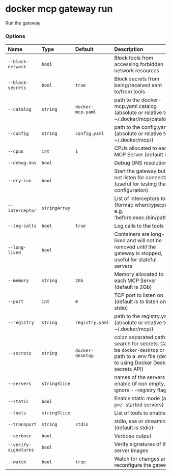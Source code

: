# docker mcp gateway run

<!---MARKER_GEN_START-->
Run the gateway

### Options

| Name                  | Type          | Default           | Description                                                                                                                                  |
|:----------------------|:--------------|:------------------|:---------------------------------------------------------------------------------------------------------------------------------------------|
| `--block-network`     | `bool`        |                   | Block tools from accessing forbidden network resources                                                                                       |
| `--block-secrets`     | `bool`        | `true`            | Block secrets from being/received sent to/from tools                                                                                         |
| `--catalog`           | `string`      | `docker-mcp.yaml` | path to the docker-mcp.yaml catalog (absolute or relative to ~/.docker/mcp/catalogs/)                                                        |
| `--config`            | `string`      | `config.yaml`     | path to the config.yaml (absolute or relative to ~/.docker/mcp/)                                                                             |
| `--cpus`              | `int`         | `1`               | CPUs allocated to each MCP Server (default is 1)                                                                                             |
| `--debug-dns`         | `bool`        |                   | Debug DNS resolution                                                                                                                         |
| `--dry-run`           | `bool`        |                   | Start the gateway but do not listen for connections (useful for testing the configuration)                                                   |
| `--interceptor`       | `stringArray` |                   | List of interceptors to use (format: when:type:path, e.g. 'before:exec:/bin/path')                                                           |
| `--log-calls`         | `bool`        | `true`            | Log calls to the tools                                                                                                                       |
| `--long-lived`        | `bool`        |                   | Containers are long-lived and will not be removed until the gateway is stopped, useful for stateful servers                                  |
| `--memory`            | `string`      | `2Gb`             | Memory allocated to each MCP Server (default is 2Gb)                                                                                         |
| `--port`              | `int`         | `0`               | TCP port to listen on (default is to listen on stdio)                                                                                        |
| `--registry`          | `string`      | `registry.yaml`   | path to the registry.yaml (absolute or relative to ~/.docker/mcp/)                                                                           |
| `--secrets`           | `string`      | `docker-desktop`  | colon separated paths to search for secrets. Can be `docker-desktop` or a path to a .env file (default to using Docker Deskop's secrets API) |
| `--servers`           | `stringSlice` |                   | names of the servers to enable (if non empty, ignore --registry flag)                                                                        |
| `--static`            | `bool`        |                   | Enable static mode (aka pre-started servers)                                                                                                 |
| `--tools`             | `stringSlice` |                   | List of tools to enable                                                                                                                      |
| `--transport`         | `string`      | `stdio`           | stdio, sse or streaming (default is stdio)                                                                                                   |
| `--verbose`           | `bool`        |                   | Verbose output                                                                                                                               |
| `--verify-signatures` | `bool`        |                   | Verify signatures of the server images                                                                                                       |
| `--watch`             | `bool`        | `true`            | Watch for changes and reconfigure the gateway                                                                                                |


<!---MARKER_GEN_END-->

